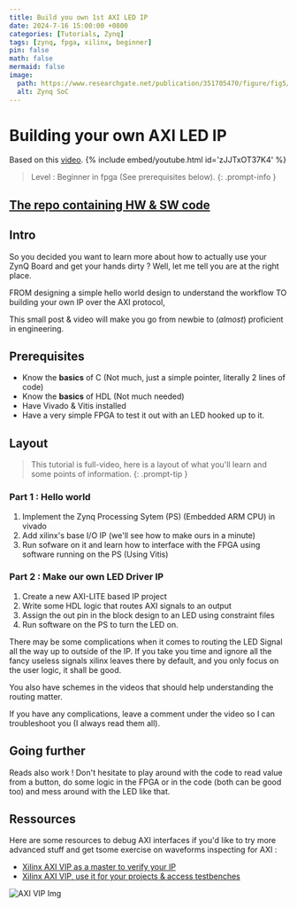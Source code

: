 ```yaml
---
title: Build you own 1st AXI LED IP
date: 2024-7-16 15:00:00 +0800
categories: [Tutorials, Zynq]
tags: [zynq, fpga, xilinx, beginner]
pin: false
math: false
mermaid: false
image:
  path: https://www.researchgate.net/publication/351705470/figure/fig5/AS:1025414466121737@1621489268475/Xilinx-Zynq-7000-AP-SoC-architecture.png
  alt: Zynq SoC
---
```

# Building your own AXI LED IP

Based on this [video](https://youtu.be/zJJTxOT37K4).
{% include embed/youtube.html id='zJJTxOT37K4' %}

> Level : Beginner in fpga (See prerequisites below).
{: .prompt-info }

## [The repo containing HW &amp; SW code](https://github.com/0BAB1/BRH_Tutorials/tree/main/2%20AXI%20IP%20Hello%20world%20custom%20LED%20driver)

## Intro

So you decided you want to learn more about how to actually use your ZynQ Board and get your hands dirty ? Well, let me tell you are at the right place.

FROM designing a simple hello world design to understand the workflow
TO building your own IP over the AXI protocol,

This small post & video will make you go from newbie to (*almost*) proficient in engineering.

## Prerequisites

- Know the **basics** of C (Not much, just a simple pointer, literally 2 lines of code)
- Know the **basics** of HDL (Not much needed)
- Have Vivado & Vitis installed
- Have a very simple FPGA to test it out with an LED hooked up to it.

## Layout

> This tutorial is full-video, here is a layout of what you'll learn and some points of information.
{: .prompt-tip }

### Part 1 : Hello world

1. Implement the Zynq Processing Sytem (PS) (Embedded ARM CPU) in vivado
2. Add xilinx's base I/O IP (we'll see how to make ours in a minute)
3. Run sofware on it and learn how to interface with the FPGA using software running on the PS (Using Vitis)

### Part 2 : Make our own LED Driver IP

1. Create a new AXI-LITE based IP project
2. Write some HDL logic that routes AXI signals to an output
3. Assign the out pin in the block design to an LED using constraint files
4. Run software on the PS to turn the LED on.

There may be some complications when it comes to routing the LED Signal all the way up to outside of the IP. If you take you time and ignore all the fancy useless signals xilinx leaves there by default, and you only focus on the user logic, it shall be good.

You also have schemes in the videos that should help understanding the routing matter.

If you have any complications, leave a comment under the video so I can troubleshoot you (I always read them all).

## Going further

Reads also work ! Don't hesitate to play around with the code to read value from a button, do some logic in the FPGA or in the code (both can be good too) and mess around with the LED like that.

## Ressources

Here are some resources to debug AXI interfaces if you'd like to try more advanced stuff and get tsome exercise on waveforms inspecting for AXI :

- [Xilinx AXI VIP as a master to verify your IP](https://support.xilinx.com/s/article/1058302?language=en_US)
- [Xilinx AXI VIP, use it for your projects &amp; access testbenches](https://www.xilinx.com/video/hardware/how-to-use-axi-verification-ip-to-verify-debug-design-using-simulation.html)

![AXI VIP Img](https://support.xilinx.com/sfc/servlet.shepherd/version/renditionDownload?rendition=THUMB720BY480&versionId=0682E00000SUfk7&operationContext=CHATTER&contentId=05T2E00001lMXoT&page=0)
